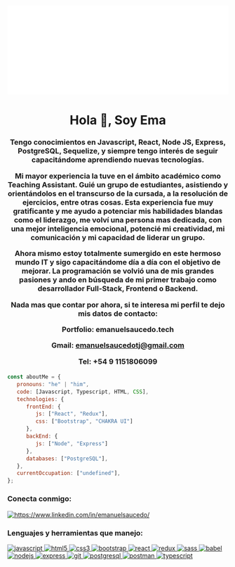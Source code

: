 <img src="https://github.com/emanuelsaucedoa/emanuelsaucedoa/blob/main/svg.svg" alt="hello world"/>


<h1 align="center">Hola 👋, Soy Ema</h1>

<h3 align="center">

Tengo conocimientos en Javascript, React, Node JS, Express, PostgreSQL, Sequelize, y siempre tengo interés de seguir capacitándome aprendiendo nuevas tecnologías.

Mi mayor experiencia la tuve en el ámbito académico como Teaching Assistant. Guié un grupo de estudiantes, asistiendo y orientándolos en el transcurso de la cursada, a la resolución de ejercicios, entre otras cosas. Esta experiencia fue muy gratificante y me ayudo a potenciar mis habilidades blandas como el liderazgo, me volví una persona mas dedicada, con una mejor inteligencia emocional, potencié mi creatividad, mi comunicación y mi capacidad de liderar un grupo.

Ahora mismo estoy totalmente sumergido en este hermoso mundo IT y sigo capacitándome día a día con el objetivo de mejorar. La programación se volvió una de mis grandes pasiones y ando en búsqueda de mi primer trabajo como desarrollador Full-Stack, Frontend o Backend.

Nada mas que contar por ahora, si te interesa mi perfil te dejo mis datos de contacto: 

Portfolio: emanuelsaucedo.tech 

Gmail: emanuelsaucedotj@gmail.com

Tel: +54 9 1151806099</h3>

```javascript
const aboutMe = {
   pronouns: "he" | "him",
   code: [Javascript, Typescript, HTML, CSS],
   technologies: {
      frontEnd: {
         js: ["React", "Redux"],
         css: ["Bootstrap", "CHAKRA UI"]
      },
      backEnd: {
         js: ["Node", "Express"]
      },
      databases: ["PostgreSQL"],
   },
   currentOccupation: ["undefined"],
};
```

<h3 align="left">Conecta conmigo:</h3>
<p align="left">
<a href="https://www.linkedin.com/in/emanuelsaucedo/" target="_blank"><img align="center" src="https://cdn.jsdelivr.net/npm/simple-icons@3.0.1/icons/linkedin.svg" alt="https://www.linkedin.com/in/emanuelsaucedo/" height="30" width="40" /></a>

<h3 align="left">Lenguajes y herramientas que manejo:</h3>
<p align="left">  <a href="https://developer.mozilla.org/en-US/docs/Web/JavaScript" target="_blank"> <img src="https://upload.wikimedia.org/wikipedia/commons/thumb/9/99/Unofficial_JavaScript_logo_2.svg/1024px-Unofficial_JavaScript_logo_2.svg.png" alt="javascript" width="40" height="40"/> </a> 
<a href="https://www.w3.org/html/" target="_blank"> <img src="https://upload.wikimedia.org/wikipedia/commons/thumb/3/38/HTML5_Badge.svg/600px-HTML5_Badge.svg.png" alt="html5" width="40" height="40"/> </a>
<a href="https://www.w3schools.com/css/" target="_blank"> <img src="https://cdn4.iconfinder.com/data/icons/social-media-logos-6/512/121-css3-512.png" alt="css3" width="40" height="40"/> </a> 
<a href="https://getbootstrap.com" target="_blank"> <img src="https://upload.wikimedia.org/wikipedia/commons/thumb/b/b2/Bootstrap_logo.svg/1024px-Bootstrap_logo.svg.png" alt="bootstrap" width="40" height="40"/> </a> 
<a href="https://reactjs.org/" target="_blank"> <img src="https://seeklogo.com/images/R/react-logo-7B3CE81517-seeklogo.com.png" alt="react" width="40" height="40"/> </a> 
<a href="https://redux.js.org" target="_blank"> <img src="https://seeklogo.com/images/R/redux-logo-9CA6836C12-seeklogo.com.png" alt="redux" width="40" height="40"/> </a> <a href="https://sass-lang.com" target="_blank"> <img src="https://upload.wikimedia.org/wikipedia/commons/thumb/9/96/Sass_Logo_Color.svg/1280px-Sass_Logo_Color.svg.png" alt="sass" width="40" height="40"/> </a>
<a href="https://babeljs.io/" target="_blank"> <img src="https://www.vectorlogo.zone/logos/babeljs/babeljs-icon.svg" alt="babel" width="40" height="40"/> </a>
<a href="https://nodejs.org" target="_blank"> <img src="https://cdn.pixabay.com/photo/2015/04/23/17/41/node-js-736399_960_720.png" alt="nodejs" height="40"/> </a>
<a href="https://expressjs.com" target="_blank"> <img src="https://i.cloudup.com/zfY6lL7eFa-3000x3000.png" alt="express" height="40"/> </a> 
<a href="https://git-scm.com/" target="_blank"> <img src="https://www.vectorlogo.zone/logos/git-scm/git-scm-icon.svg" alt="git" width="40" height="40"/> </a> 
<a href="https://www.postgresql.org" target="_blank"> <img src="https://upload.wikimedia.org/wikipedia/commons/thumb/2/29/Postgresql_elephant.svg/1200px-Postgresql_elephant.svg.png" alt="postgresql" width="40" height="40"/> </a> 
<a href="https://postman.com" target="_blank"> <img src="https://www.vectorlogo.zone/logos/getpostman/getpostman-icon.svg" alt="postman" width="40" height="40"/> </a> 
<a href="https://www.typescriptlang.org/" target="_blank"> <img src="https://upload.wikimedia.org/wikipedia/commons/thumb/4/4c/Typescript_logo_2020.svg/1200px-Typescript_logo_2020.svg.png" alt="typescript" width="40" height="40"/> </a>



